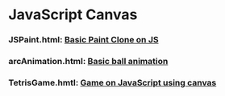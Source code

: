 # JavaScript Canvas
### JSPaint.html: [Basic Paint Clone on JS](https://developer2507.github.io/JsCanvas/)
### arcAnimation.html: [Basic ball animation](https://developer2507.github.io/JsCanvas/arcAnimation.html)
### TetrisGame.hmtl: [Game on JavaScript using canvas](https://developer2507.github.io/JsCanvas/TetrisGame.hmtl)

